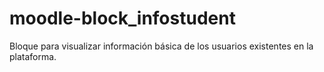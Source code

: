 # moodle-block_infostudent
Bloque para visualizar información básica de los usuarios existentes en la plataforma.